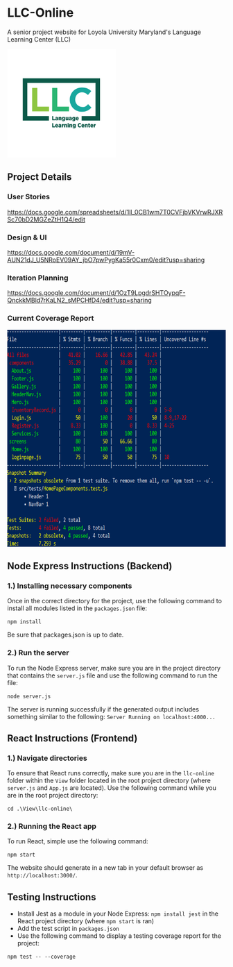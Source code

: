 # LLC-Online
A senior project website for Loyola University Maryland's Language Learning Center (LLC)

<img src="https://github.com/wgbruno/LLC-Online/blob/main/View/llc-online/src/assets/Copy%20of%20Loyola_LLC_RGB.png" width="250" height="250">

## Project Details
### User Stories
https://docs.google.com/spreadsheets/d/1ll_0CB1wm7T0CVFjbVKVrwRJXRSc70bD2MGZeZtH1Q4/edit

### Design & UI
https://docs.google.com/document/d/19mV-AUN21dJ_U5NRoEV09AY_jbO7pwPygKa55r0Cxm0/edit?usp=sharing

### Iteration Planning
https://docs.google.com/document/d/1OzT9LpgdrSHTOypqF-QnckkMBld7rKaLN2_sMPCHfD4/edit?usp=sharing

### Current Coverage Report

<img src="https://github.com/wgbruno/LLC-Online/blob/main/Testing%20Report%20Iteration%202-3.PNG" width="650" height="500">

## Node Express Instructions (Backend)
### 1.) Installing necessary components
Once in the correct directory for the project, use the following command to install all modules listed in the ```packages.json``` file:
```
npm install
```
Be sure that packages.json is up to date.

### 2.) Run the server
To run the Node Express server, make sure you are in the project directory that contains the ```server.js``` file and use the following command to run the file:
```
node server.js
```
The server is running successfully if the generated output includes something similar to the following: ```Server Running on localhost:4000...```

## React Instructions (Frontend)
### 1.) Navigate directories
To ensure that React runs correctly, make sure you are in the ```llc-online``` folder within the ```View``` folder located in the root project directory (where ```server.js``` and ```App.js``` are located). Use the following command while you are in the root project directory:
```
cd .\View\llc-online\
```

### 2.) Running the React app
To run React, simple use the following command:
```
npm start
```
The website should generate in a new tab in your default browser as ```http://localhost:3000/```.

## Testing Instructions
* Install Jest as a module in your Node Express: ```npm install jest``` in the React project directory (where ```npm start``` is ran) 
* Add the test script in ```packages.json```
* Use the following command to display a testing coverage report for the project:
```
npm test -- --coverage
```
